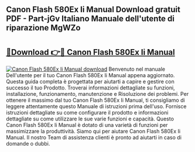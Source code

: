 ## Canon Flash 580Ex Ii Manual Download gratuit PDF - Part-jGv Italiano Manuale dell'utente di riparazione MgWZo

# <h2><a href="http://dfc18c.blite.top/?on=Canon+Flash+580Ex+Ii+Manual">🔗Download 👉🔴 Canon Flash 580Ex Ii Manual</a></h2>

[![Canon Flash 580Ex Ii Manual download](https://i.imgur.com/lujVjoI.png)](http://dfc18c.blite.top/?on=Canon+Flash+580Ex+Ii+Manual)
Benvenuto nel manuale Dell'utente per il tuo Canon Flash 580Ex Ii Manual appena aggiornato. Questa guida completa è progettata per aiutarti a capire e gestire con successo il tuo Prodotto. Troverai informazioni dettagliate su funzioni, installazione, funzionamento, manutenzione e Risoluzione dei problemi. Per ottenere il massimo dal tuo Canon Flash 580Ex Ii Manual, ti consigliamo di leggere attentamente questo Manuale di istruzioni prima dell'uso. Fornisce istruzioni dettagliate su come configurare il prodotto e informazioni dettagliate su come utilizzare le sue varie funzioni e capacità. Questo Canon Flash 580Ex Ii Manual è dotato di una varietà di funzioni per massimizzare la produttività. Siamo qui per aiutare Canon Flash 580Ex Ii Manual. Il nostro Team di assistenza clienti è pronto ad aiutarti in caso di domande o dubbi.
